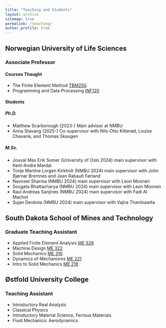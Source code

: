 ```yaml
---
title: "Teaching and Students"
layout: archive
sitemap: true
permalink: /teaching/
author_profile: true
---
```


## Norwegian University of Life Sciences

### Associate Professor

#### Courses Thaught
- The Finite Element Method [TBM250](https://www.nmbu.no/course/TBM250). 
- Programming and Data Processing [INF120](https://www.nmbu.no/course/INF120)

#### Students 

##### Ph.D.
- Matthew Scarborough (2023-) Main advisor at NMBU
- Anna Stavang (2025-) Co-supervisor with Nils-Otto Kitterød, Louise Chavarie, and Thomas Skaugen


##### M.Sc.
- Jouval Max Erik Somer (University of Oslo 2024) main supervisor with Kent-Andre Mardal
- Tonje Martine Lorgen Kirkholt (NMBU 2024) main supervisor with John Bjørnar Bremnes and Jean Rabault Førland
- Navneet Sharma (NMBU 2024) main supervisor with Leon Moonen
- Sougata Bhattacharya (NMBU 2024) main supervisor with Leon Moonen
- Raul Andreas Sanjines (NMBU 2024) main supervisor with Fadi Al Machot
- Sujan Devkota (NMBU 2024) main supervisor with Vajira Thambawita



## South Dakota School of Mines and Technology

### Graduate Teaching Assistant

- Applied Finite Element Analysis [ME 528](https://ecatalog.sdsmt.edu/preview_course_nopop.php?catoid=13&coid=16230)
- Machine Design [ME 322](https://ecatalog.sdsmt.edu/preview_course_nopop.php?catoid=8&coid=9956)
- Solid Mechanics [ME 316](https://ecatalog.sdsmt.edu/preview_course_nopop.php?catoid=14&coid=18304)
- Dynamics of Mechanisms [ME 221](https://ecatalog.sdsmt.edu/preview_course_nopop.php?catoid=8&coid=9950)
- Intro to Solid Mechanics [ME 216](https://ecatalog.sdsmt.edu/preview_course_nopop.php?catoid=14&coid=18298)


## Østfold University College

### Teaching Assistant

- Introductory Real Analysis
- Classical Physics
- Introductory Material Science, Ferrous Materials
- Fluid Mechanics: Aerodynamics
